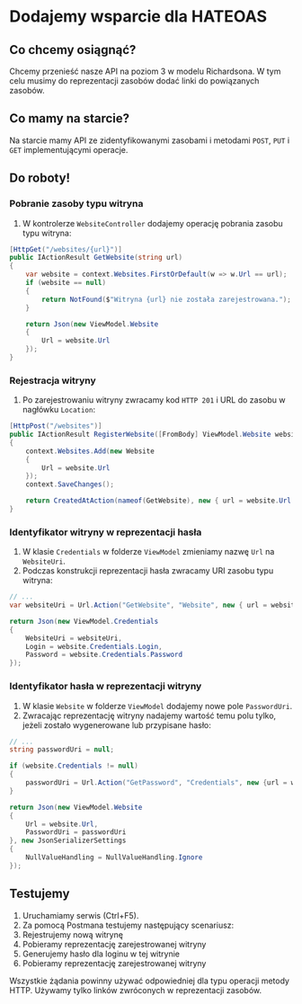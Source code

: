 # Dodajemy wsparcie dla HATEOAS

## Co chcemy osiągnąć?

Chcemy przenieść nasze API na poziom 3 w modelu Richardsona. W tym celu musimy do reprezentacji zasobów dodać linki do powiązanych zasobów.


## Co mamy na starcie?

Na starcie mamy API ze zidentyfikowanymi zasobami i metodami `POST`, `PUT` i `GET` implementującymi operacje.


## Do roboty!

### Pobranie zasoby typu witryna

1. W kontrolerze `WebsiteController` dodajemy operację pobrania zasobu typu witryna:

```csharp
[HttpGet("/websites/{url}")]
public IActionResult GetWebsite(string url)
{
    var website = context.Websites.FirstOrDefault(w => w.Url == url);
    if (website == null)
    {
        return NotFound($"Witryna {url} nie została zarejestrowana.");
    }

    return Json(new ViewModel.Website
    {
        Url = website.Url
    });
}
```


### Rejestracja witryny

1. Po zarejestrowaniu witryny zwracamy kod `HTTP 201` i URL do zasobu w nagłówku `Location`:

```csharp
[HttpPost("/websites")]
public IActionResult RegisterWebsite([FromBody] ViewModel.Website website)
{
    context.Websites.Add(new Website
    {
        Url = website.Url
    });
    context.SaveChanges();

    return CreatedAtAction(nameof(GetWebsite), new { url = website.Url }, null);
}
```


### Identyfikator witryny w reprezentacji hasła

1. W klasie `Credentials` w folderze `ViewModel` zmieniamy nazwę `Url` na `WebsiteUri`.
1. Podczas konstrukcji reprezentacji hasła zwracamy URI zasobu typu witryna:

```csharp
// ...
var websiteUri = Url.Action("GetWebsite", "Website", new { url = website.Url }, Request.Scheme);

return Json(new ViewModel.Credentials
{
    WebsiteUri = websiteUri,
    Login = website.Credentials.Login,
    Password = website.Credentials.Password
});
```


### Identyfikator hasła w reprezentacji witryny

1. W klasie `Website` w folderze `ViewModel` dodajemy nowe pole `PasswordUri`.
1. Zwracając reprezentację witryny nadajemy wartość temu polu tylko, jeżeli zostało wygenerowane lub przypisane hasło:

```csharp
// ...
string passwordUri = null;

if (website.Credentials != null)
{
    passwordUri = Url.Action("GetPassword", "Credentials", new {url = website.Url}, Request.Scheme);
}

return Json(new ViewModel.Website
{
    Url = website.Url,
    PasswordUri = passwordUri
}, new JsonSerializerSettings
{
    NullValueHandling = NullValueHandling.Ignore
});
```


## Testujemy

1. Uruchamiamy serwis (Ctrl+F5).
1. Za pomocą Postmana testujemy następujący scenariusz:
  1. Rejestrujemy nową witrynę
  1. Pobieramy reprezentację zarejestrowanej witryny
  1. Generujemy hasło dla loginu w tej witrynie
  1. Pobieramy reprezentację zarejestrowanej witryny

Wszystkie żądania powinny używać odpowiedniej dla typu operacji metody HTTP. Używamy tylko linków zwróconych w reprezentacji zasobów.